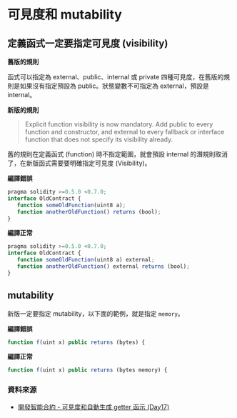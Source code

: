 # 可見度和 mutability

## 定義函式一定要指定可見度 (visibility)

**舊版的規則**

函式可以指定為 external、public、internal 或 private 四種可見度，在舊版的規則是如果沒有指定預設為 public。狀態變數不可指定為 external，預設是 internal。

**新版的規則**

> Explicit function visibility is now mandatory. Add public to every function and constructor, and external to every fallback or interface function that does not specify its visibility already.

舊的規則在定義函式 (function) 時不指定範圍，就會預設 internal 的潛規則取消了，在新版函式需要要明確指定可見度 (Visibility)。

**編譯錯誤**

```js
pragma solidity >=0.5.0 <0.7.0;
interface OldContract {
   function someOldFunction(uint8 a);
   function anotherOldFunction() returns (bool);
}
```

**編譯正常**

```js
pragma solidity >=0.5.0 <0.7.0;
interface OldContract {
   function someOldFunction(uint8 a) external;
   function anotherOldFunction() external returns (bool);
}
```

## mutability

新版一定要指定 mutability，以下面的範例，就是指定 `memory`。

**編譯錯誤**

```js
function f(uint x) public returns (bytes) {
```

**編譯正常**

```js
function f(uint x) public returns (bytes memory) {
```

### 資料來源

- [開發智能合約 - 可見度和自動生成 getter 函示 (Day17)](https://ithelp.ithome.com.tw/articles/10204818)
